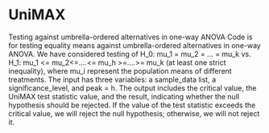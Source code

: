 # UniMAX
Testing against umbrella-ordered alternatives in one-way ANOVA Code is for testing equality means against umbrella-ordered alternatives in one-way ANOVA. We have considered testing of H_0: mu_1 = mu_2 = ... = mu_k vs. H_1: mu_1 <= mu_2<=....<= mu_h >=....>= mu_k (at least one strict inequality), where mu_i represent the population means of different treatments. The input has three variables: a sample_data list, a significance_level, and peak = h. The output includes the critical value, the UniMAX test statistic value, and the result, indicating whether the null hypothesis should be rejected. If the value of the test statistic exceeds the critical value, we will reject the null hypothesis; otherwise, we will not reject it.
